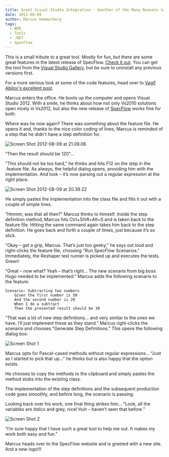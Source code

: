 ```yaml
---
title: Great Visual Studio Integration - Another of the Many Reasons to Upgrade to SpecFlow 1.9
date: 2012-08-09
author: Marcus Hammarberg
tags:
  - BDD
  - Tools
  - .NET
  - SpecFlow
---
```


This is a small tribute to a great tool. Mostly for fun, but there are some great features in the latest release of SpecFlow. [Check it out](http://www.specflow.org/specflownew/WhatsNew19.html). You can get the tool from the [Visual Studio Gallery](http://visualstudiogallery.msdn.microsoft.com/9915524d-7fb0-43c3-bb3c-a8a14fbd40ee), but be sure to uninstall any previous versions first.

For a more serious look at some of the code features, head over to [Vagif Abilov's excellent post](http://bloggingabout.net/blogs/vagif/archive/2012/08/07/dry-one-of-the-many-reasons-to-upgrade-to-specflow-1-9.aspx).

Marcus enters the office. He boots up the computer and opens Visual Studio 2012. With a smile, he thinks about how not only Vs2010 solutions open nicely in Vs2012, but also the new release of [SpecFlow](http://www.specflow.org) works fine for both.

Where was he now again? There was something about the feature file. He opens it and, thanks to the nice color coding of lines, Marcus is reminded of a step that he didn't have a step definition for.

![Screen Shot 2012-08-09 at 21.09.06](/img/Screen%252520Shot%2525202012-08-09%252520at%25252021.09.06_thumb.png)

“Then the result should be 120”…

"This should not be too hard," he thinks and hits F12 on the step in the .feature file. As always, the helpful dialog opens, providing him with the implementation. And look – it’s now parsing out a regular expression at the right place.

![Screen Shot 2012-08-09 at 20.39.22](/img/Screen%252520Shot%2525202012-08-09%252520at%25252020.39.22_thumb.png)

He simply pastes the implementation into the class file and fills it out with a couple of simple lines.

“Hmmm, was that all then?” Marcus thinks to himself. Inside the step definition method, Marcus hits Ctrl+Shift+Alt+S and is taken back to the feature file. Hitting the same command again takes him back to the step definition. He goes back and forth a couple of times, just because it’s so slick.

“Okay – get a grip, Marcus. That’s just too geeky,” he says out loud and right-clicks the feature file, choosing "Run SpecFlow Scenarios." Immediately, the Reshaper test runner is picked up and executes the tests. Green!

“Great – now what? Yeah – that’s right… The new scenario from big boss Hugo needed to be implemented.” Marcus adds the following scenario to the feature:

```gherkin
Scenario: Subtracting two numbers
    Given the first number is 50
    And the second number is 20
    When I do a subtract
    Then the presented result should be 30
```

“That was a lot of new step definitions… and very similar to the ones we have. I’ll just implement these as they stand.” Marcus right-clicks the scenario and chooses "Generate Step Definitions." This opens the following dialog box:

![Screen Shot 1](/img/Screen%252520Shot%2525202012-08-09%252520at%25252020.53.30_thumb%25255B1%25255D.png)

Marcus opts for Pascal-cased methods without regular expressions…  “Just as I started to pick that up…” he thinks but is also happy that the option exists.

He chooses to copy the methods to the clipboard and simply pastes the method stubs into the existing class.

The implementation of the step definitions and the subsequent production code goes smoothly, and before long, the scenario is passing.

Looking back over his work, one final thing strikes him… “Look, all the variables are *italics* and grey, nice! Huh – haven’t seen that before.”

![Screen Shot 2](/img/Screen%252520Shot%2525202012-08-09%252520at%25252021.07.17_thumb.png?imgmax=800)

“I’m sure happy that I have such a great tool to help me out. It makes my work both easy and fun.”

Marcus heads over to the SpecFlow website and is greeted with a new site. And a new logo!!!
